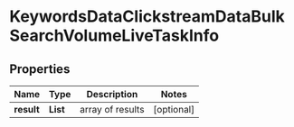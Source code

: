 # KeywordsDataClickstreamDataBulkSearchVolumeLiveTaskInfo


## Properties

| Name | Type | Description | Notes |
|------------ | ------------- | ------------- | -------------|
**result** | **List<KeywordsDataClickstreamDataBulkSearchVolumeLiveResultInfo>** | array of results |[optional]|